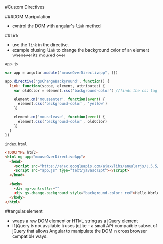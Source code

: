 #Custom Directives

###DOM Manipulation
- control the DOM with angular's `link` method

##Link
- use the `link` in the directive.
- example ofusing `link` to change the background color of an element whenever its moused over

`app.js`
```javascript
var app = angular.module("mouseOverDirectivepp", [])

app.directive('gsChangeBackground', function() {
  link: function(scope, element, attributes) {
    var oldColor = element.css('background-color') //finds the css tag for style of background color

    element.on('mouseenter', function(event) {
      element.css('background-color', 'yellow')
    })

    element.on('mouseleave', function(event) {
      element.css('background-color', oldColor)
    })
  }
})
```

`index.html`
```html
<!DOCTYPE html>
<html ng-app="mouseOverDirectiveApp">
  <head>
    <script src="https://ajax.googleapis.com/ajax/libs/angularjs/1.5.5/angular.js" type="text/javascript"></script>
    <script src="app.js" type="text/javascript"></script>
  </head>

  <body>
    <div ng-controller=""
    <div gs-change-background style="background-color: red">Hello World!</div>
  </body>
</html>
```

##angular.element
- wraps a raw DOM element or HTML string as a jQuery element
- if jQuery is not available it uses jqLite - a small API-compatible subset of jQuery that allows Angular to manipulate the DOM in cross browser compatible ways.
